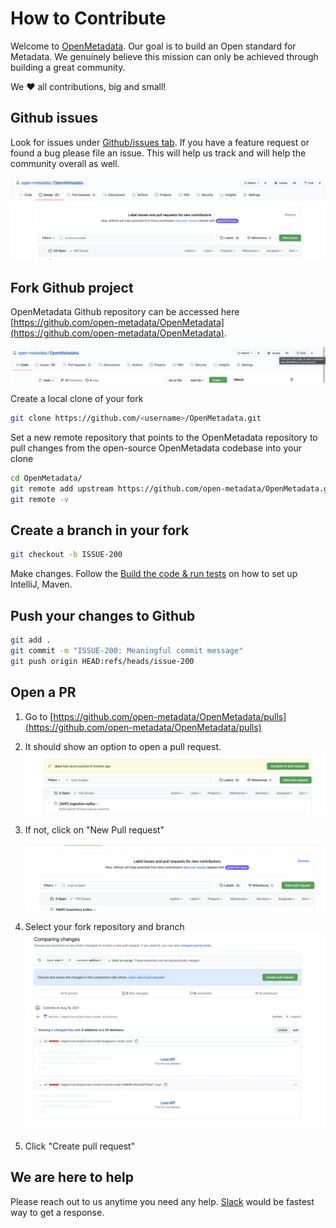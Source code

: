 # How to Contribute

Welcome to [OpenMetadata](https://open-metadata.org). Our goal is to build an Open standard for Metadata. We genuinely believe this mission can only be achieved through building a great community.

We ❤️ all contributions, big and small!

## Github issues

Look for issues under [Github/issues tab](https://github.com/open-metadata/OpenMetadata/issues). If you have a feature request or found a bug please file an issue. This will help us track and will help the community overall as well.

![./images/new-issue.png](../../.gitbook/assets/new-issue.png)

## Fork Github project

OpenMetadata Github repository can be accessed here [https://github.com/open-metadata/OpenMetadata](https://github.com/open-metadata/OpenMetadata).

![./images/fork-github.png](<../../.gitbook/assets/fork-github (1).png>)

Create a local clone of your fork

```bash
git clone https://github.com/<username>/OpenMetadata.git
```

Set a new remote repository that points to the OpenMetadata repository to pull changes from the open-source OpenMetadata codebase into your clone

```bash
cd OpenMetadata/
git remote add upstream https://github.com/open-metadata/OpenMetadata.git
git remote -v
```

## Create a branch in your fork

```bash
git checkout -b ISSUE-200
```

Make changes. Follow the [Build the code & run tests](broken-reference/) on how to set up IntelliJ, Maven.

## Push your changes to Github

```bash
git add .
git commit -m "ISSUE-200: Meaningful commit message"
git push origin HEAD:refs/heads/issue-200
```

## Open a PR

1. Go to [https://github.com/open-metadata/OpenMetadata/pulls](https://github.com/open-metadata/OpenMetadata/pulls)
2. It should show an option to open a pull request. ![./images/pull-request-1.png](../../.gitbook/assets/pull-request-1.png)
3.  If not, click on "New Pull request"

    <img src="../../.gitbook/assets/pull-request.png" alt="./images/pull-request.png" data-size="original">
4. Select your fork repository and branch ![./images/pull-request-2.png](../../.gitbook/assets/pull-request-2.png)
5. Click "Create pull request"

## We are here to help

Please reach out to us anytime you need any help. [Slack](https://slack.open-metadata.org) would be fastest way to get a response.
